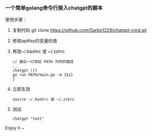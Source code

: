 ### 一个简单golang命令行接入chatgpt的脚本

使用步骤：

1. 复制代码
git clone https://github.com/Garbo1229/chatgpt-cmd.git

2. 修改apiKey的变量的值

3. 修改~/.bashrc 或 ~/.zshrc
    ```
    // 最后一行添加 PATH 为你的路径
    ...
    chatgpt (){
    go run PATH/main.go -m {$1}
    }
    ```

4. 立即生效
    ```
    source ~/.bashrc 或 ~/.zshrc
    ```

5. 测试
    ```
    chatgpt "test"
    ```

Enjoy it ~
